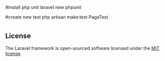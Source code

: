  #install php unit
 laravel new phpunit

 #create new test
 php artisan make:test PageTest

 #

## License

The Laravel framework is open-sourced software licensed under the [MIT license](https://opensource.org/licenses/MIT).
